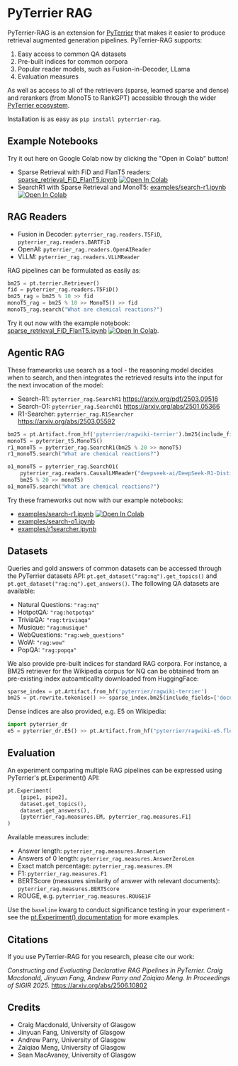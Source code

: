 # PyTerrier RAG

PyTerrier-RAG is an extension for [PyTerrier](https://github.com/terrier-org/pyterrier) that makes it easier to produce retrieval augmented generation pipelines. PyTerrier-RAG supports:
1. Easy access to common QA datasets
2. Pre-built indices for common corpora
3. Popular reader models, such as Fusion-in-Decoder, LLama
4. Evaluation measures

As well as access to all of the retrievers (sparse, learned sparse and dense) and rerankers (from MonoT5 to RankGPT) accessible through the wider [PyTerrier ecosystem](https://pyterrier.readthedocs.io/en/latest/).

Installation is as easy as `pip install pyterrier-rag`.

## Example Notebooks
Try it out here on Google Colab now by clicking the "Open in Colab" button!
- Sparse Retrieval with FiD and FlanT5 readers: [sparse_retrieval_FiD_FlanT5.ipynb](https://github.com/terrierteam/pyterrier_rag/blob/stable/examples/nq/sparse_retrieval_FiD_FlanT5.ipynb) [![Open In Colab](https://colab.research.google.com/assets/colab-badge.svg)](https://colab.research.google.com/github/terrierteam/pyterrier_rag/blob/stable/examples/nq/sparse_retrieval_FiD_FlanT5.ipynb)
- SearchR1 with Sparse Retrieval and MonoT5: [examples/search-r1.ipynb](https://github.com/terrierteam/pyterrier_rag/blob/stable/examples/search-r1.ipyn) [![Open In Colab](https://colab.research.google.com/assets/colab-badge.svg)](https://colab.research.google.com/github/terrierteam/pyterrier_rag/blob/stable/examples/search-r1.ipyn) 

## RAG Readers

 - Fusion in Decoder: `pyterrier_rag.readers.T5FiD`, `pyterrier_rag.readers.BARTFiD`
 - OpenAI: `pyterrier_rag.readers.OpenAIReader`
 - VLLM: `pyterrier_rag.readers.VLLMReader`

RAG pipelines can be formulated as easily as:

```python
bm25 = pt.terrier.Retriever()
fid = pyterrier_rag.readers.T5FiD()
bm25_rag = bm25 % 10 >> fid 
monoT5_rag = bm25 % 10 >> MonoT5() >> fid 
monoT5_rag.search("What are chemical reactions?")
```

Try it out now with the example notebook: [sparse_retrieval_FiD_FlanT5.ipynb](https://github.com/terrierteam/pyterrier_rag/blob/stable/examples/nq/sparse_retrieval_FiD_FlanT5.ipynb) [![Open In Colab](https://colab.research.google.com/assets/colab-badge.svg)](https://colab.research.google.com/github/terrierteam/pyterrier_rag/blob/stable/examples/nq/sparse_retrieval_FiD_FlanT5.ipynb).

## Agentic RAG

These frameworks use search as a tool - the reasoning model decides when to search, and then integrates the retrieved results into the input for the next invocation of the model:
 - Search-R1: `pyterrier_rag.SearchR1` https://arxiv.org/pdf/2503.09516
 - Search-O1: `pyterrier_rag.SearchO1` https://arxiv.org/abs/2501.05366
 - R1-Searcher: `pyterrier_rag.R1Searcher` https://arxiv.org/abs/2503.05592

```python
bm25 = pt.Artifact.from_hf('pyterrier/ragwiki-terrier').bm25(include_fields=['docno', 'text', 'title'])
monoT5 = pyterrier_t5.MonoT5()
r1_monoT5 = pyterrier_rag.SearchR1(bm25 % 20 >> monoT5)
r1_monoT5.search("What are chemical reactions?")

o1_monoT5 = pyterrier_rag.SearchO1(
    pyterrier_rag.readers.CausalLMReader("deepseek-ai/DeepSeek-R1-Distill-Qwen-14B"), 
    bm25 % 20 >> monoT5)
o1_monoT5.search("What are chemical reactions?")
```

Try these frameworks out now with our example notebooks: 
 - [examples/search-r1.ipynb](https://github.com/terrierteam/pyterrier_rag/blob/main/examples/search-r1.ipynb) [![Open In Colab](https://colab.research.google.com/assets/colab-badge.svg)](https://colab.research.google.com/github/terrierteam/pyterrier_rag/blob/main/examples/search-r1.ipynb)
 - [examples/search-o1.ipynb](https://github.com/terrierteam/pyterrier_rag/blob/main/examples/search-r1.ipynb)
 - [examples/r1searcher.ipynb](https://github.com/terrierteam/pyterrier_rag/blob/main/examples/r1searcher.ipynb)


## Datasets

Queries and gold answers of common datasets can be accessed through the PyTerrier datasets API: `pt.get_dataset("rag:nq").get_topics()` and `pt.get_dataset("rag:nq").get_answers()`. The following QA datasets are available:

 - Natural Questions: `"rag:nq"`
 - HotpotQA: `"rag:hotpotqa"`
 - TriviaQA: `"rag:triviaqa"`
 - Musique: `"rag:musique"`
 - WebQuestions: `"rag:web_questions"`
 - WoW: `"rag:wow"`
 - PopQA: `"rag:popqa"`

We also provide pre-built indices for standard RAG corpora. For instance, a BM25 retriever for the Wikipedia corpus for NQ can be obtained from an pre-existing index autoamticallty downloaded from HuggingFace:

```python
sparse_index = pt.Artifact.from_hf('pyterrier/ragwiki-terrier')
bm25 = pt.rewrite.tokenise() >> sparse_index.bm25(include_fields=['docno', 'text', 'title']) >> pt.rewrite.reset()
```

Dense indices are also provided, e.g. E5 on Wikipedia:
```python
import pyterrier_dr
e5 = pyterrier_dr.E5() >> pt.Artifact.from_hf("pyterrier/ragwiki-e5.flex") >> sparse_index.text_loader(['docno', 'title', 'text'])
```

## Evaluation

An experiment comparing multiple RAG pipelines can be expressed using PyTerrier's pt.Experiment() API:

```python
pt.Experiment(
    [pipe1, pipe2],
    dataset.get_topics(),
    dataset.get_answers(),
    [pyterrier_rag.measures.EM, pyterrier_rag.measures.F1]
)
```

Available measures include:
 - Answer length: `pyterrier_rag.measures.AnswerLen`
 - Answers of 0 length: `pyterrier_rag.measures.AnswerZeroLen`
 - Exact match percentage: `pyterrier_rag.measures.EM`
 - F1: `pyterrier_rag.measures.F1`
 - BERTScore (measures similarity of answer with relevant documents): `pyterrier_rag.measures.BERTScore`
 - ROUGE, e.g. `pyterrier_rag.measures.ROUGE1F`

Use the `baseline` kwarg to conduct significance testing in your experiment - see the [pt.Experiment() documentation](https://pyterrier.readthedocs.io/en/latest/experiments.html) for more examples.

## Citations

If you use PyTerrier-RAG for you research, please cite our work:

_Constructing and Evaluating Declarative RAG Pipelines in PyTerrier. Craig Macdonald, Jinyuan Fang, Andrew Parry and Zaiqiao Meng. In Proceedings of SIGIR 2025._ https://arxiv.org/abs/2506.10802


## Credits
 - Craig Macdonald, University of Glasgow
 - Jinyuan Fang, University of Glasgow
 - Andrew Parry, University of Glasgow
 - Zaiqiao Meng, University of Glasgow
 - Sean MacAvaney, University of Glasgow
